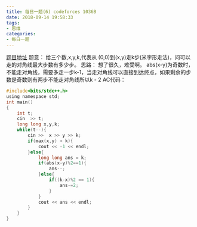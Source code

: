 ```yaml
---
title: 每日一题(6) codeforces 1036B
date: 2018-09-14 19:58:33
tags:
- 思维
categories:
- 每日一题
---
```

[题目地址](http://codeforces.com/contest/1036/problem/B)
题意：
给三个数,x,y,k,代表从 (0,0)到(x,y)走k步(米字形走法)，问可以走的对角线最大步数有多少步。
思路：
想了很久，难受啊。
abs(x-y)为奇数时，不能走对角线，需要多走一步k-1，当走对角线可以直接到达终点，如果剩余的步数是奇数则有两步不能走对角线所以k - 2
AC代码：
```C
#include<bits/stdc++.h>
using namespace std;
int main()
{
	int t;
	cin  >> t;
	long long x,y,k;
	while(t--){
		cin >>  x >> y >> k;
		if(max(x,y) > k){
			cout << -1 << endl;
		}else{
			long long ans = k;
			if(abs(x-y)%2==1){
				ans--;
			}else{
				if((k-x)%2 == 1){
					ans-=2;
				}
			}
			cout << ans << endl;
		}
	}
} 
```
